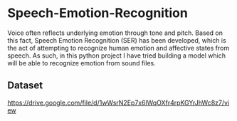 # Speech-Emotion-Recognition

Voice often reflects underlying emotion through tone and pitch. Based on this fact, Speech Emotion Recognition (SER) has been developed, which is the act of attempting to recognize human emotion and affective states from speech. As such, in this python project I have tried building a model which will be able to recognize emotion from sound files.

## Dataset
https://drive.google.com/file/d/1wWsrN2Ep7x6lWqOXfr4rpKGYrJhWc8z7/view
